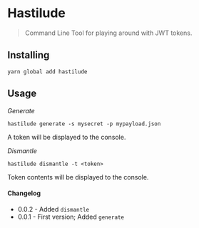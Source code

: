 # Hastilude

>Command Line Tool for playing around with JWT tokens.

## Installing

`yarn global add hastilude`

## Usage

*Generate*

`hastilude generate -s mysecret -p mypayload.json`

A token will be displayed to the console.

*Dismantle*

`hastilude dismantle -t <token>`

Token contents will be displayed to the console.

#### Changelog

- 0.0.2 - Added `dismantle`
- 0.0.1 - First version; Added `generate`
